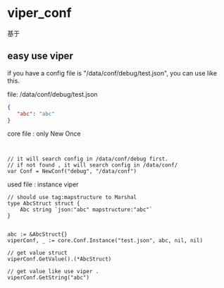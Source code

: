 # viper_conf
基于

## easy use viper

if you have a config file is "/data/conf/debug/test.json", you can use like this.

file: /data/conf/debug/test.json
```json
{
   "abc": "abc"
}
```

core file : only New Once

```golang


// it will search config in /data/conf/debug first. 
// if not found , it will search config in /data/conf/
var Conf = NewConf("debug", "/data/conf")

```

used file : instance viper
```golang
// should use tag:mapstructure to Marshal
type AbcStruct struct {
	Abc string `json:"abc" mapstructure:"abc"`
}


abc := &AbcStruct{}
viperConf, _ := core.Conf.Instance("test.json", abc, nil, nil)

// get value struct
viperConf.GetValue().(*AbcStruct)

// get value like use viper .
viperConf.GetString("abc")
```
